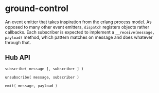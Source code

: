 ground-control
========

An event emitter that takes inspiration from the erlang process model. As opposed to many other event emitters, `dispatch` registers objects rather callbacks. Each subscriber is expected to implement a `__receive(message, payload)` method, which pattern matches on message and does whatever through that.


## Hub API
`subscribe( message [, subscriber ] )`

`unsubscribe( message, subscriber )`

`emit( message, payload )`